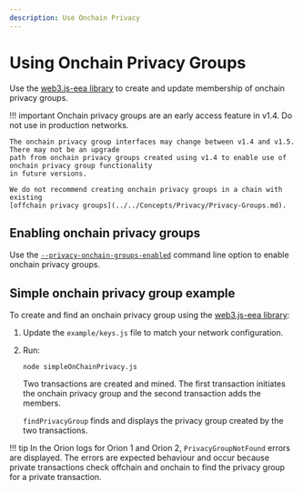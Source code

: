 ```yaml
---
description: Use Onchain Privacy
---
```


# Using Onchain Privacy Groups 

Use the [web3.js-eea library](https://github.com/PegaSysEng/web3js-eea) to create and update 
membership of onchain privacy groups. 

!!! important 
    Onchain privacy groups are an early access feature in v1.4. Do not use in production networks. 

    The onchain privacy group interfaces may change between v1.4 and v1.5. There may not be an upgrade 
    path from onchain privacy groups created using v1.4 to enable use of onchain privacy group functionality 
    in future versions. 

    We do not recommend creating onchain privacy groups in a chain with existing 
    [offchain privacy groups](../../Concepts/Privacy/Privacy-Groups.md). 
    
## Enabling onchain privacy groups 

Use the [`--privacy-onchain-groups-enabled`](../../Reference/CLI/CLI-Syntax.md#privacy-onchain-groups-enabled)
command line option to enable onchain privacy groups. 
    
## Simple onchain privacy group example 

To create and find an onchain privacy group using the [web3.js-eea library](https://github.com/PegaSysEng/web3js-eea): 

1. Update the `example/keys.js` file to match your network configuration. 

2. Run: 

    ```
    node simpleOnChainPrivacy.js
    ```

    Two transactions are created and mined. The first transaction initiates the onchain privacy group
    and the second transaction adds the members. 

    `findPrivacyGroup` finds and displays the privacy group created by the two transactions. 

!!! tip 
    In the Orion logs for Orion 1 and Orion 2, `PrivacyGroupNotFound` errors are displayed. The errors 
    are expected behaviour and occur because private transactions check offchain and onchain to find
    the privacy group for a private transaction.
